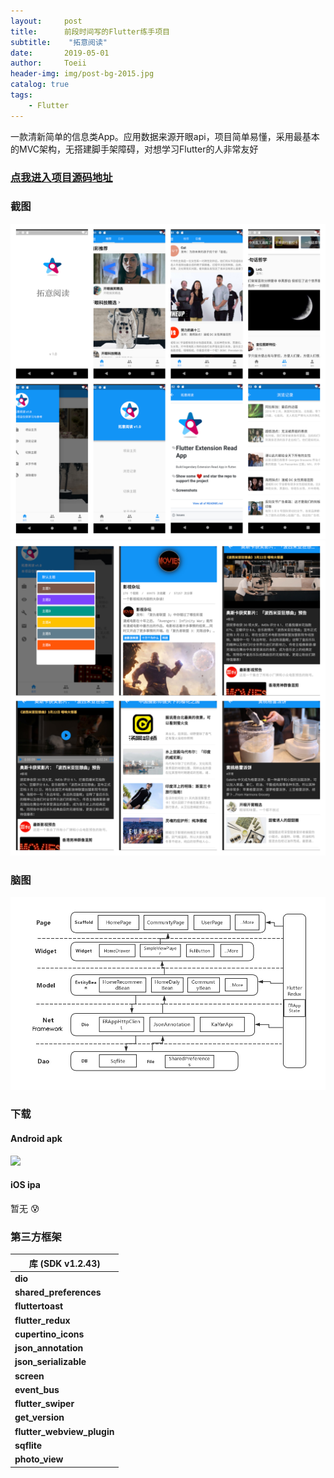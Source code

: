 ```yaml
---
layout:     post
title:      前段时间写的Flutter练手项目
subtitle:    "拓意阅读"
date:       2019-05-01
author:     Toeii
header-img: img/post-bg-2015.jpg
catalog: true
tags:
    - Flutter
---
```



一款清新简单的信息类App。应用数据来源开眼api，项目简单易懂，采用最基本的MVC架构，无搭建脚手架障碍，对想学习Flutter的人非常友好

### [点我进入项目源码地址](https://github.com/toeii/FlutterExampleApp_ExtensionRead)

### 截图
![](/img/toeii/app_fotojet_01.jpg)
![](/img/toeii/app_fotojet_02.jpg)

### 脑图
![](/img/toeii/flutter_extension_read_egg.jpg)

### 下载
#### Android apk
![](/img/toeii/apk_download_code.jpg)

#### iOS ipa
暂无 :cold_sweat:

### 第三方框架

| 库 (SDK v1.2.43)          |
| -------------------------- |
| **dio**                    |
| **shared_preferences**     |
| **fluttertoast**           |
| **flutter_redux**          |
| **cupertino_icons**        |
| **json_annotation**        |
| **json_serializable**      |
| **screen**                 |
| **event_bus**              |
| **flutter_swiper**         |
| **get_version**            |
| **flutter_webview_plugin** |
| **sqflite**                |
| **photo_view**             |


